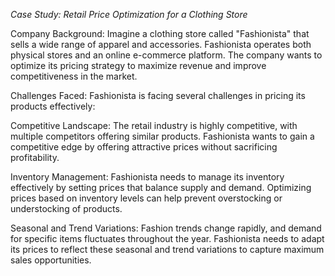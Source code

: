 *Case Study: Retail Price Optimization for a Clothing Store*

Company Background:
Imagine a clothing store called "Fashionista" that sells a wide range of apparel and accessories. Fashionista operates both physical stores and an online e-commerce platform. The company wants to optimize its pricing strategy to maximize revenue and improve competitiveness in the market.

Challenges Faced:
Fashionista is facing several challenges in pricing its products effectively:

Competitive Landscape: The retail industry is highly competitive, with multiple competitors offering similar products. Fashionista wants to gain a competitive edge by offering attractive prices without sacrificing profitability.

Inventory Management: Fashionista needs to manage its inventory effectively by setting prices that balance supply and demand. Optimizing prices based on inventory levels can help prevent overstocking or understocking of products.

Seasonal and Trend Variations: Fashion trends change rapidly, and demand for specific items fluctuates throughout the year. Fashionista needs to adapt its prices to reflect these seasonal and trend variations to capture maximum sales opportunities.
